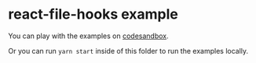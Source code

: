react-file-hooks example
================

You can play with the examples on [codesandbox](https://codesandbox.io/s/react-file-hooks-ygi10).

Or you can run `yarn start` inside of this folder to run the examples locally.

